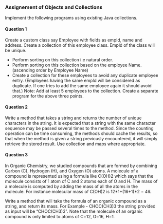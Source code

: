 ### Assignement of Objects and Collections

Implement the following programs using existing Java collections.

#### Question 1
Create a custom class say Employee with fields as empId, name and address. Create a collection of this employee class. EmpId of the class will be unique.
* Perform sorting on this collection i.e natural order.
* Perform sorting on this collection based on the employee Name. (ascending order by Employee Name)
* Create a collection for these employees to avoid any duplicate employee entry. (Employees having the same empId will be considered as duplicate.
  If one tries to add the same employee again it should avoid that.)
Note: Add at least 5 employees to the collection. Create a separate program for the above three points.

#### Question 2
Write a method that takes a string and returns the number of unique characters in the string. 
It is expected that a string with the same character sequence may be passed several times to the method. 
Since the counting operation can be time consuming, the methods should cache the results, so that when the method is given a string previously encountered, 
it will simply retrieve the stored result. Use collection and maps where appropriate.

#### Question 3
In Organic Chemistry, we studied compounds that are formed by combining Carbon (C), Hydrogen (H), and Oxygen (O) atoms.  A molecule of a compound is represented using a formula like C(OH)2 which says that the molecule consists of 1 atom of C and 2 atoms each of O and H. The mass of a molecule is computed by adding the mass of all the atoms in the molecule.
For instance molecular mass of C(OH)2  is 12*1+(16+1)*2 = 46.

Write a method that will take the formula of an organic compound as a string, and return its mass. For Example - CHOC(CH3)3 the string provided as input will be “CHOC(CH3)3”. 
Note that the molecule of an organic compound is only limited to atoms of C=12, O=16, H=1.
